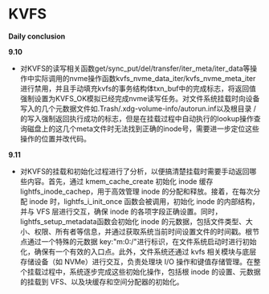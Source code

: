 # KVFS
**Daily conclusion**

**9.10**
- 对KVFS的读写相关函数get/sync_put/del/transfer/iter_meta/iter_data等操作中实际调用的nvme操作函数kvfs_nvme_data_iter/kvfs_nvme_meta_iter进行禁用，并且手动填充kvfs的事务结构体txn_buf中的完成标志，将返回值强制设置为KVFS_OK模拟已经完成nvme读写任务。对文件系统挂载时向设备写入的几个元数据文件如.Trash/.xdg-volume-info/autorun.inf以及根目录 / 的写入强制返回执行成功的标志，但是在挂载过程中自动执行的lookup操作查询磁盘上的这几个meta文件时无法找到正确的inode号，需要进一步定位这些操作的位置并改代码。

**9.11**
- 对KVFS的挂载和初始化过程进行了分析，以便搞清楚挂载时需要手动返回哪些内容。首先，通过 kmem_cache_create 初始化 inode 缓存 lightfs_inode_cachep，用于高效管理 inode 的分配和释放。接着，在每次分配 inode 时，lightfs_i_init_once 函数会被调用，初始化 inode 的内部结构，并与 VFS 层进行交互，确保 inode 的各项字段正确设置。同时，lightfs_setup_metadata函数会初始化 inode 的元数据，包括文件类型、大小、权限、所有者等信息，并通过获取系统当前时间设置文件的时间戳。根节点通过一个特殊的元数据 key:"m:0:/"进行标识，在文件系统启动时进行初始化，确保有一个有效的入口点。此外，文件系统还通过 kvfs 相关模块与底层存储设备（如 NVMe）进行交互，负责处理块 I/O 操作和键值存储管理。在整个挂载过程中，系统逐步完成这些初始化操作，包括根 inode 的设置、元数据的挂载到 VFS、以及块缓存和空间分配器的初始化。
